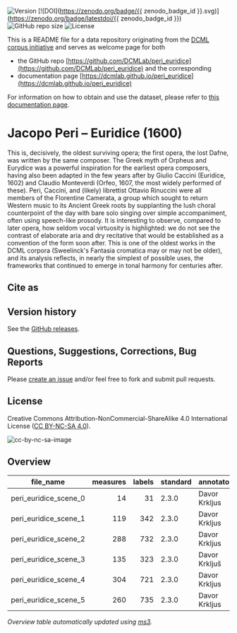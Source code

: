 ![Version](https://img.shields.io/github/v/release/DCMLab/peri_euridice?display_name=tag)
[![DOI](https://zenodo.org/badge/{{ zenodo_badge_id }}.svg)](https://zenodo.org/badge/latestdoi/{{ zenodo_badge_id }})
![GitHub repo size](https://img.shields.io/github/repo-size/DCMLab/peri_euridice)
![License](https://img.shields.io/badge/license-CC%20BY--NC--SA%204.0-9cf)


This is a README file for a data repository originating from the [DCML corpus initiative](https://github.com/DCMLab/dcml_corpora)
and serves as welcome page for both 

* the GitHub repo [https://github.com/DCMLab/peri_euridice](https://github.com/DCMLab/peri_euridice) and the corresponding
* documentation page [https://dcmlab.github.io/peri_euridice](https://dcmlab.github.io/peri_euridice)

For information on how to obtain and use the dataset, please refer to [this documentation page](https://dcmlab.github.io/peri_euridice/introduction).

# Jacopo Peri – Euridice (1600)

This is, decisively, the oldest surviving opera; the first opera, the lost Dafne, was written by the same composer. The Greek myth of Orpheus and Eurydice was a powerful inspiration for the earliest opera composers, having also been adapted in the few years after by Giulio Caccini (Euridice, 1602) and Claudio Monteverdi (Orfeo, 1607, the most widely performed of these). Peri, Caccini, and (likely) librettist Ottavio Rinuccini were all members of the Florentine Camerata, a group which sought to return Western music to its Ancient Greek roots by supplanting the lush choral counterpoint of the day with bare solo singing over simple accompaniment, often using speech-like prosody. It is interesting to observe, compared to later opera, how seldom vocal virtuosity is highlighted: we do not see the contrast of elaborate aria and dry recitative that would be established as a convention of the form soon after. This is one of the oldest works in the DCML corpora (Sweelinck's Fantasia cromatica may or may not be older), and its analysis reflects, in nearly the simplest of possible uses, the frameworks that continued to emerge in tonal harmony for centuries after.

## Cite as

## Version history

See the [GitHub releases](https://github.com/DCMLab/peri_euridice/releases).

## Questions, Suggestions, Corrections, Bug Reports

Please [create an issue](https://github.com/DCMLab/peri_euridice/issues) and/or feel free to fork and submit pull requests.

## License

Creative Commons Attribution-NonCommercial-ShareAlike 4.0 International License ([CC BY-NC-SA 4.0](https://creativecommons.org/licenses/by-nc-sa/4.0/)).

![cc-by-nc-sa-image](https://licensebuttons.net/l/by-nc-sa/4.0/88x31.png)

## Overview
|      file_name      |measures|labels|standard| annotators  |reviewers|
|---------------------|-------:|-----:|--------|-------------|---------|
|peri_euridice_scene_0|      14|    31|2.3.0   |Davor Krkljus|ST       |
|peri_euridice_scene_1|     119|   342|2.3.0   |Davor Krkljus|ST       |
|peri_euridice_scene_2|     288|   732|2.3.0   |Davor Krkljus|ST       |
|peri_euridice_scene_3|     135|   323|2.3.0   |Davor Krkljuš|ST       |
|peri_euridice_scene_4|     304|   721|2.3.0   |Davor Krkljus|ST       |
|peri_euridice_scene_5|     260|   735|2.3.0   |Davor Krkljus|ST       |


*Overview table automatically updated using [ms3](https://ms3.readthedocs.io/).*
